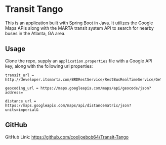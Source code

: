 # Transit Tango

This is an application built with Spring Boot in Java. It utilizes the Google Maps APIs along with the MARTA transit system API to search for nearby buses in the Atlanta, GA area.

## Usage

Clone the repo, supply an `application.properties` file with a Google API key, along with the following url properties:
```
transit_url = http://developer.itsmarta.com/BRDRestService/RestBusRealTimeService/GetAllBus

geocoding_url = https://maps.googleapis.com/maps/api/geocode/json?address=

distance_url = https://maps.googleapis.com/maps/api/distancematrix/json?units=imperial&
```

## GitHub
GitHub Link: https://github.com/cooljoebob64/Transit-Tango
